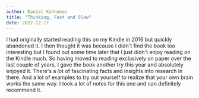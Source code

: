 ```yaml
---
author: Daniel Kahneman
title: "Thinking, Fast and Slow"
date: 2022-12-17
---
```


I had originally started reading this on my Kindle in 2016 but quickly abandoned it. I then thought it was because I didn't find the book too interesting but I found out some time later that I just didn't enjoy reading on the Kindle much. So having moved to reading exclusively on paper over the last couple of years, I gave the book another try this year and absolutely enjoyed it. There's a lot of fascinating facts and insights into research in there. And a lot of examples to try out yourself to realize that your own brain works the same way. I took a lot of notes for this one and can definitely recommend it. 